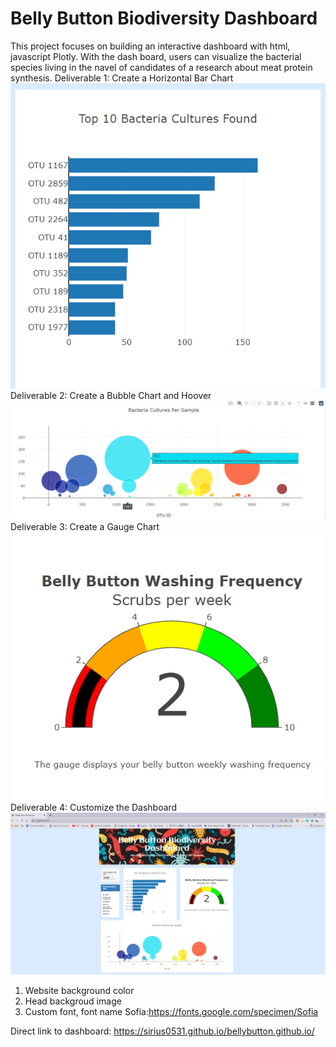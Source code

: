 # Belly Button Biodiversity Dashboard
This project focuses on building an interactive dashboard with html, javascript Plotly. With the dash board, users can visualize the bacterial species living in the navel of candidates of a research about meat protein synthesis.
Deliverable 1: Create a Horizontal Bar Chart
![This is an image](https://github.com/Sirius0531/bellybutton.github.io/blob/main/images/bar.PNG)
Deliverable 2: Create a Bubble Chart and Hoover 
![This is an image](https://github.com/Sirius0531/bellybutton.github.io/blob/main/images/bubble.PNG)
Deliverable 3: Create a Gauge Chart
![This is an image](https://github.com/Sirius0531/bellybutton.github.io/blob/main/images/Gauge.PNG)
Deliverable 4: Customize the Dashboard
![This is an image](https://github.com/Sirius0531/bellybutton.github.io/blob/main/images/webpag.PNG)
1. Website background color
2. Head backgroud image
3. Custom font, font name Sofia:https://fonts.google.com/specimen/Sofia

Direct link to dashboard: https://sirius0531.github.io/bellybutton.github.io/
